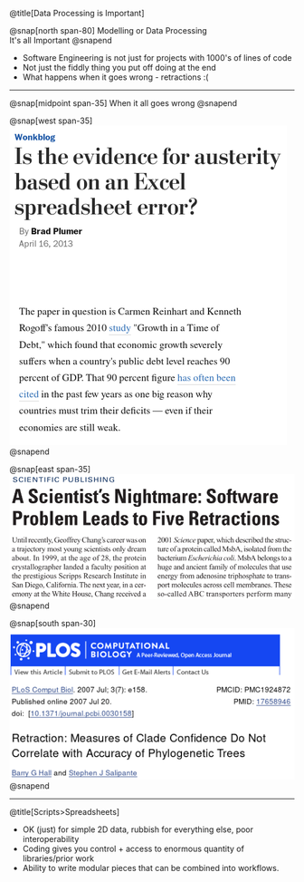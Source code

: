 
@title[Data Processing is Important]

@snap[north span-80]
Modelling or Data Processing<br>It's all Important
@snapend

* Software Engineering is not just for projects with 1000's of lines of code
* Not just the fiddly thing you put off doing at the end
* What happens when it goes wrong - retractions :(

---

@snap[midpoint span-35]
When it all goes wrong
@snapend

@snap[west span-35]
![Excel](images/excel.png)
@snapend

@snap[east span-35]
![Chang](images/chang.png)
@snapend

@snap[south span-30]
![Plos](images/plos.png)
@snapend

---

@title[Scripts>Spreadsheets]

* OK (just) for simple 2D data, rubbish for everything else, poor interoperability
* Coding gives you control + access to enormous quantity of libraries/prior work
* Ability to write modular pieces that can be combined into workflows.
